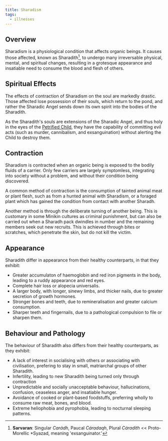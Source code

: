 ```yaml
---
title: Sharadism
tags:
  - illnesses
---
```

## Overview
Sharadism is a physiological condition that affects organic beings. It causes those affected, known as Sharadith[^1], to undergo many irreversable physical, mental, and spiritual changes, resulting in a grotesque appearance and insatiable need to consume the blood and flesh of others.
## Spiritual Effects
The effects of contraction of Sharadism on the soul are markedly drastic. Those affected lose possession of their souls, which return to the pond, and rather the Sharadic Angel sends down its own spirit into the bodies of the Sharadith.

As the Sharadith's souls are extensions of the Sharadic Angel, and thus holy in the eyes of the [Petrified Child](cosmology/celestial-beings/the-petrified-child.md), they have the capability of committing evil acts (such as murder, cannibalism, and exsanguination) without alerting the Child to destroy them.
## Contraction
Sharadism is contracted when an organic being is exposed to the bodily fluids of a carrier. Only few carriers are largely symptomless, integrating into society without a problem, and without their condition being discovered.

A common method of contraction is the consumption of tainted animal meat or plant flesh, such as from a hunted animal with Sharadism, or a foraged plant which has gained the condition from contact with another Sharadh.

Another method is through the deliberate turning of another being. This is customary in some Minikin cultures as criminal punishment, but can also be carried out when a Sharadh pack dwindles in number and the remaining members seek out new recruits. This is achieved through bites or scratches, which penetrate the skin, but do not kill the victim.
## Appearance
Sharadith differ in appearance from their healthy counterparts, in that they exhibit:
- Greater accumulaton of haemoglobin and red iron pigments in the body, leading to a ruddy appearance and red eyes.
- Complete hair loss or alopecia universalis.
- A larger body, with longer, sinewy limbs, and thicker nails, due to greater secretion of growth hormones.
- Stronger bones and teeth, due to remineralisation and greater calcium consumption.
- Sharper teeth and fingernails, due to a pathological compulsion to file or sharpen them.
## Behaviour and Pathology
The behaviour of Sharadith also differs from their healthy counterparts, as they exhibit:
- A lack of interest in socialising with others or associating with civilisation, prefering to stay in small, matriarchal groups of other Sharadith.
- Infertility, leading to new Sharadith being turned only through contraction
- Unpredictable and socially unacceptable behaviour, hallucinations, confusion, ceaseless anger, and insatiable hunger.
- Avoidance of cooked or plant-based foodstuffs, preferring wholly to consume raw meat, bones, and blood.
- Extreme heliophobia and pyrophobia, leading to nocturnal sleeping patterns.

[^1]:**Sarvaran**: Singular *Carádh*, Paucal *Cáradaqh*, Plural *Cáradith* << Proto-Morellic \*Syazad, meaning 'exsanguinator.'